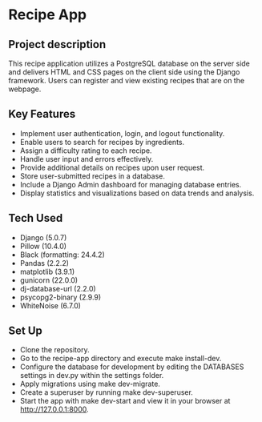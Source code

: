 # Recipe App
## Project description
This recipe application utilizes a PostgreSQL database on the server side and delivers HTML and CSS pages on the client side using the Django framework. Users can register and view existing recipes that are on the webpage.

## Key Features
* Implement user authentication, login, and logout functionality.
* Enable users to search for recipes by ingredients.
* Assign a difficulty rating to each recipe.
* Handle user input and errors effectively.
* Provide additional details on recipes upon user request.
* Store user-submitted recipes in a database.
* Include a Django Admin dashboard for managing database entries.
* Display statistics and visualizations based on data trends and analysis.

## Tech Used
* Django (5.0.7)
* Pillow (10.4.0)
* Black (formatting: 24.4.2)
* Pandas (2.2.2)
* matplotlib (3.9.1)
* gunicorn (22.0.0)
* dj-database-url (2.2.0)
* psycopg2-binary (2.9.9)
* WhiteNoise (6.7.0)

## Set Up
* Clone the repository.
* Go to the recipe-app directory and execute make install-dev.
* Configure the database for development by editing the DATABASES settings in dev.py within the settings folder.
* Apply migrations using make dev-migrate.
* Create a superuser by running make dev-superuser.
* Start the app with make dev-start and view it in your browser at http://127.0.0.1:8000.